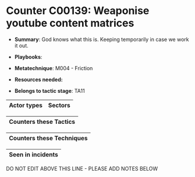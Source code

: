 # Counter C00139: Weaponise youtube content matrices

* **Summary**: God knows what this is. Keeping temporarily in case we work it out.

* **Playbooks**: 

* **Metatechnique**: M004 - Friction

* **Resources needed:** 

* **Belongs to tactic stage**: TA11


| Actor types | Sectors |
| ----------- | ------- |



| Counters these Tactics |
| ---------------------- |



| Counters these Techniques |
| ------------------------- |



| Seen in incidents |
| ----------------- |


DO NOT EDIT ABOVE THIS LINE - PLEASE ADD NOTES BELOW